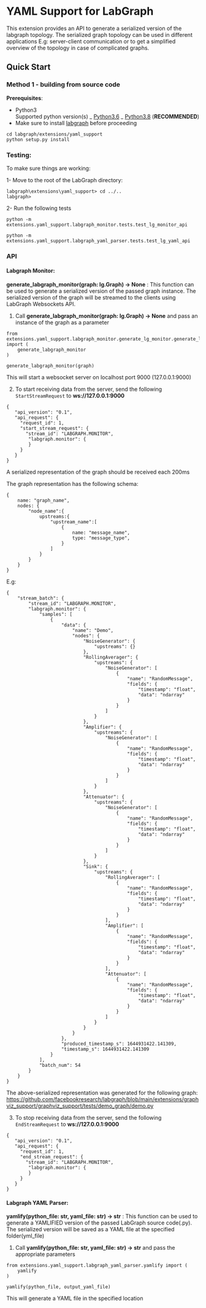# YAML Support for LabGraph

This extension provides an API to generate a serialized version of the labgraph topology. The serialized graph topology can be used in different applications E.g: server-client communication or to get a simplified overview of the topology in case of complicated graphs.

## Quick Start

### Method 1 - building from source code

**Prerequisites**:

- Python3\
  Supported python version(s)
  _ [Python3.6](https://www.python.org/downloads/)
  _ [Python3.8](https://www.python.org/downloads/) (**RECOMMENDED**)
- Make sure to install [labgraph](https://github.com/facebookresearch/labgraph) before proceeding

```
cd labgraph/extensions/yaml_support
python setup.py install
```

### Testing:

To make sure things are working:

1- Move to the root of the LabGraph directory:

```
labgraph\extensions\yaml_support> cd ../..
labgraph>
```

2- Run the following tests

```
python -m extensions.yaml_support.labgraph_monitor.tests.test_lg_monitor_api
```

```
python -m extensions.yaml_support.labgraph_yaml_parser.tests.test_lg_yaml_api
```

### API

#### Labgraph Monitor:

**generate_labgraph_monitor(graph: lg.Graph) -> None** : This function can be used to generate a serialized version of the passed graph instance. The serialized version of the graph will be streamed
to the clients using LabGraph Websockets API.

1. Call **generate_labgraph_monitor(graph: lg.Graph) -> None** and pass an instance of the graph as a parameter

```
from extensions.yaml_support.labgraph_monitor.generate_lg_monitor.generate_lg_monitor import (
    generate_labgraph_monitor
)

generate_labgraph_monitor(graph)
```

This will start a websocket server on localhost port 9000 (127.0.0.1:9000)

2. To start receiving data from the server, send the following `StartStreamRequest` to **ws://127.0.0.1:9000**

```
{
   "api_version": "0.1",
   "api_request": {
     "request_id": 1,
     "start_stream_request": {
       "stream_id": "LABGRAPH.MONITOR",
        "labgraph.monitor": {
        }
     }
   }
}
```

A serialized representation of the graph should be received each 200ms

The graph representation has the following schema:

```
{
    name: "graph_name",
    nodes: {
        "node_name":{
            upstreams:{
                "upstream_name":[
                    {
                        name: "message_name",
                        type: "message_type",
                    }
                ]
            }
        }
    }
}
```

E.g:

```
{
    "stream_batch": {
        "stream_id": "LABGRAPH.MONITOR",
        "labgraph.monitor": {
            "samples": [
                {
                    "data": {
                        "name": "Demo",
                        "nodes": {
                            "NoiseGenerator": {
                                "upstreams": {}
                            },
                            "RollingAverager": {
                                "upstreams": {
                                    "NoiseGenerator": [
                                        {
                                            "name": "RandomMessage",
                                            "fields": {
                                                "timestamp": "float",
                                                "data": "ndarray"
                                            }
                                        }
                                    ]
                                }
                            },
                            "Amplifier": {
                                "upstreams": {
                                    "NoiseGenerator": [
                                        {
                                            "name": "RandomMessage",
                                            "fields": {
                                                "timestamp": "float",
                                                "data": "ndarray"
                                            }
                                        }
                                    ]
                                }
                            },
                            "Attenuator": {
                                "upstreams": {
                                    "NoiseGenerator": [
                                        {
                                            "name": "RandomMessage",
                                            "fields": {
                                                "timestamp": "float",
                                                "data": "ndarray"
                                            }
                                        }
                                    ]
                                }
                            },
                            "Sink": {
                                "upstreams": {
                                    "RollingAverager": [
                                        {
                                            "name": "RandomMessage",
                                            "fields": {
                                                "timestamp": "float",
                                                "data": "ndarray"
                                            }
                                        }
                                    ],
                                    "Amplifier": [
                                        {
                                            "name": "RandomMessage",
                                            "fields": {
                                                "timestamp": "float",
                                                "data": "ndarray"
                                            }
                                        }
                                    ],
                                    "Attenuator": [
                                        {
                                            "name": "RandomMessage",
                                            "fields": {
                                                "timestamp": "float",
                                                "data": "ndarray"
                                            }
                                        }
                                    ]
                                }
                            }
                        }
                    },
                    "produced_timestamp_s": 1644931422.141309,
                    "timestamp_s": 1644931422.141309
                }
            ],
            "batch_num": 54
        }
    }
}
```

The above-serialized representation was generated for the following graph:
https://github.com/facebookresearch/labgraph/blob/main/extensions/graphviz_support/graphviz_support/tests/demo_graph/demo.py

3. To stop receiving data from the server, send the following `EndStreamRequest` to **ws://127.0.0.1:9000**

```
{
   "api_version": "0.1",
   "api_request": {
     "request_id": 1,
     "end_stream_request": {
       "stream_id": "LABGRAPH.MONITOR",
        "labgraph.monitor": {
        }
     }
   }
}
```

#### Labgraph YAML Parser:

**yamlify(python_file: str, yaml_file: str) -> str** : This function can be used to generate a YAMLIFIED version of the passed LabGraph source code(.py). The serialized version will be saved as a YAML file at the specified folder(yml_file)

1. Call **yamlify(python_file: str, yaml_file: str) -> str** and pass the appropriate parameters

```
from extensions.yaml_support.labgraph_yaml_parser.yamlify import (
    yamlify
)

yamlify(python_file, output_yaml_file)
```

This will generate a YAML file in the specified location
